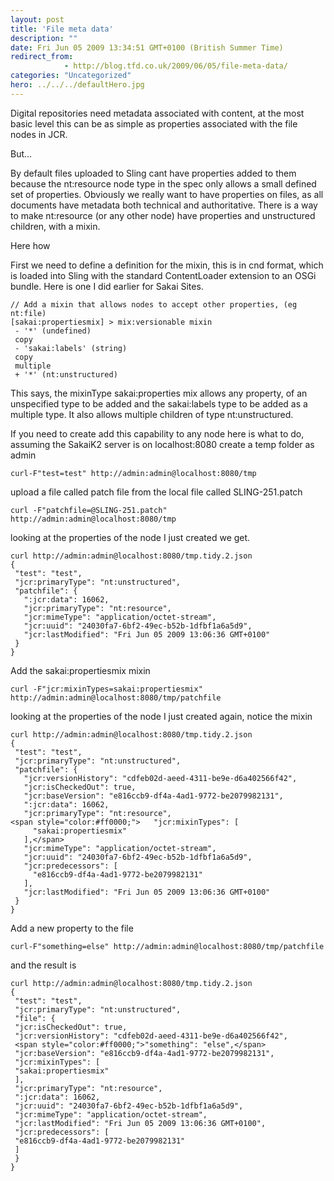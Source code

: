 ```yaml
---
layout: post
title: 'File meta data'
description: ""
date: Fri Jun 05 2009 13:34:51 GMT+0100 (British Summer Time)
redirect_from: 
            - http://blog.tfd.co.uk/2009/06/05/file-meta-data/
categories: "Uncategorized"
hero: ../../../defaultHero.jpg
---
```

Digital repositories need metadata associated with content, at the most basic level this can be as simple as properties associated with the file nodes in JCR.

But...

By default files uploaded to Sling cant have properties added to them because the nt:resource node type in the spec only allows a small defined set of properties. Obviously we really want to have properties on files, as all documents have metadata both technical and authoritative. There is a way to make nt:resource (or any other node) have properties and unstructured children, with a mixin.

Here how

First we need to define a definition for the mixin, this is in cnd format, which is loaded into Sling with the standard ContentLoader extension to an OSGi bundle. Here is one I did earlier for Sakai Sites.

```
// Add a mixin that allows nodes to accept other properties, (eg nt:file)
[sakai:propertiesmix] > mix:versionable mixin
 - '*' (undefined)
 copy
 - 'sakai:labels' (string)
 copy
 multiple
 + '*' (nt:unstructured)
```

This says, the mixinType sakai:properties mix allows any property, of an unspecified type to be added and the sakai:labels type to be added as a multiple type. It also allows multiple children of type nt:unstructured.

If you need to create add this capability to any node here is what to do, assuming the SakaiK2 server is on localhost:8080 create a temp folder as admin

```
curl-F"test=test" http://admin:admin@localhost:8080/tmp
```

upload a file called patch file from the local file called SLING-251.patch

```
curl -F"patchfile=@SLING-251.patch" http://admin:admin@localhost:8080/tmp
```

looking at the properties of the node I just created we get.

```
curl http://admin:admin@localhost:8080/tmp.tidy.2.json
{
 "test": "test",
 "jcr:primaryType": "nt:unstructured",
 "patchfile": {
   ":jcr:data": 16062,
   "jcr:primaryType": "nt:resource",
   "jcr:mimeType": "application/octet-stream",
   "jcr:uuid": "24030fa7-6bf2-49ec-b52b-1dfbf1a6a5d9",
   "jcr:lastModified": "Fri Jun 05 2009 13:06:36 GMT+0100"
 }
}
```

Add the sakai:propertiesmix mixin

```
curl -F"jcr:mixinTypes=sakai:propertiesmix" http://admin:admin@localhost:8080/tmp/patchfile
```

looking at the properties of the node I just created again, notice the mixin

```
curl http://admin:admin@localhost:8080/tmp.tidy.2.json
{
 "test": "test",
 "jcr:primaryType": "nt:unstructured",
 "patchfile": {
   "jcr:versionHistory": "cdfeb02d-aeed-4311-be9e-d6a402566f42",
   "jcr:isCheckedOut": true,
   "jcr:baseVersion": "e816ccb9-df4a-4ad1-9772-be2079982131",
   ":jcr:data": 16062,
   "jcr:primaryType": "nt:resource",
<span style="color:#ff0000;">   "jcr:mixinTypes": [
     "sakai:propertiesmix"
   ],</span>
   "jcr:mimeType": "application/octet-stream",
   "jcr:uuid": "24030fa7-6bf2-49ec-b52b-1dfbf1a6a5d9",
   "jcr:predecessors": [
     "e816ccb9-df4a-4ad1-9772-be2079982131"
   ],
   "jcr:lastModified": "Fri Jun 05 2009 13:06:36 GMT+0100"
 }
}
```

Add a new property to the file

```
curl-F"something=else" http://admin:admin@localhost:8080/tmp/patchfile
```

and the result is

```
curl http://admin:admin@localhost:8080/tmp.tidy.2.json
{
 "test": "test",
 "jcr:primaryType": "nt:unstructured",
 "file": {
 "jcr:isCheckedOut": true,
 "jcr:versionHistory": "cdfeb02d-aeed-4311-be9e-d6a402566f42",
 <span style="color:#ff0000;">"something": "else",</span>
 "jcr:baseVersion": "e816ccb9-df4a-4ad1-9772-be2079982131",
 "jcr:mixinTypes": [
 "sakai:propertiesmix"
 ],
 "jcr:primaryType": "nt:resource",
 ":jcr:data": 16062,
 "jcr:uuid": "24030fa7-6bf2-49ec-b52b-1dfbf1a6a5d9",
 "jcr:mimeType": "application/octet-stream",
 "jcr:lastModified": "Fri Jun 05 2009 13:06:36 GMT+0100",
 "jcr:predecessors": [
 "e816ccb9-df4a-4ad1-9772-be2079982131"
 ]
 }
}
```
